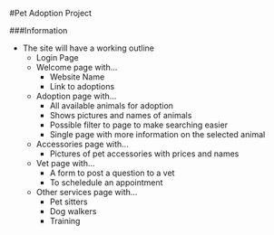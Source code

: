 #Pet Adoption Project

###Information
* The site will have a working outline
    * Login Page
    * Welcome page with...
        * Website Name
        * Link to adoptions
    * Adoption page with...
        * All available animals for adoption
        * Shows pictures and names of animals
        * Possible filter to page to make searching
        easier
        * Single page with more information on the
        selected animal
    * Accessories page with...
        * Pictures of pet accessories with prices and names
    * Vet page with...
        * A form to post a question to a vet
        * To scheledule an appointment
    * Other services page with...
        * Pet sitters
        * Dog walkers
        * Training